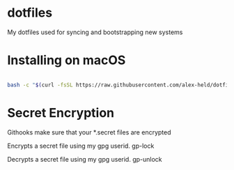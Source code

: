 # dotfiles
My dotfiles used for syncing and bootstrapping new systems

# Installing on macOS

``` bash

bash -c "$(curl -fsSL https://raw.githubusercontent.com/alex-held/dotfiles/master/configure.sh)"

```

# Secret Encryption

Githooks make sure that your *.secret files are encrypted
 
Encrypts a secret file using my gpg userid.
gp-lock <secret-file>

Decrypts a secret file using my gpg userid.
gp-unlock <encrypted-secret-file> <decrypted-file>